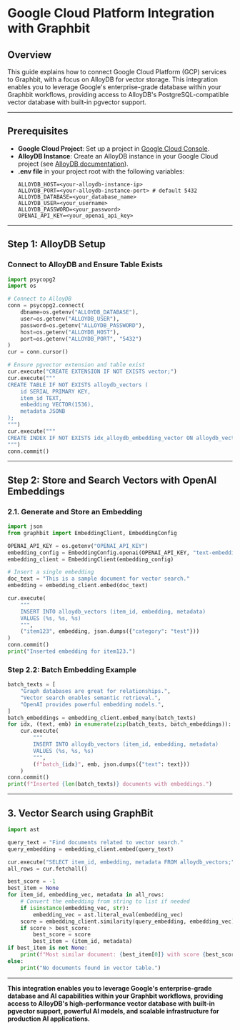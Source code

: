 # Google Cloud Platform Integration with Graphbit

## Overview

This guide explains how to connect Google Cloud Platform (GCP) services to Graphbit, with a focus on AlloyDB for vector storage. This integration enables you to leverage Google's enterprise-grade database within your Graphbit workflows, providing access to AlloyDB's PostgreSQL-compatible vector database with built-in pgvector support.

---

## Prerequisites

- **Google Cloud Project**: Set up a project in [Google Cloud Console](https://console.cloud.google.com/).
- **AlloyDB Instance**: Create an AlloyDB instance in your Google Cloud project (see [AlloyDB documentation](https://cloud.google.com/alloydb/docs)).
- **.env file** in your project root with the following variables:
  ```env
  ALLOYDB_HOST=<your-alloydb-instance-ip>
  ALLOYDB_PORT=<your-alloydb-instance-port> # default 5432
  ALLOYDB_DATABASE=<your_database_name>
  ALLOYDB_USER=<your_username>
  ALLOYDB_PASSWORD=<your_password>
  OPENAI_API_KEY=<your_openai_api_key>
  ```

---

## Step 1: AlloyDB Setup

### Connect to AlloyDB and Ensure Table Exists

```python
import psycopg2
import os

# Connect to AlloyDB 
conn = psycopg2.connect(
    dbname=os.getenv("ALLOYDB_DATABASE"),
    user=os.getenv("ALLOYDB_USER"),
    password=os.getenv("ALLOYDB_PASSWORD"),
    host=os.getenv("ALLOYDB_HOST"),
    port=os.getenv("ALLOYDB_PORT", "5432")
)
cur = conn.cursor()

# Ensure pgvector extension and table exist
cur.execute("CREATE EXTENSION IF NOT EXISTS vector;")
cur.execute("""
CREATE TABLE IF NOT EXISTS alloydb_vectors (
    id SERIAL PRIMARY KEY,
    item_id TEXT,
    embedding VECTOR(1536),
    metadata JSONB
);
""")
cur.execute("""
CREATE INDEX IF NOT EXISTS idx_alloydb_embedding_vector ON alloydb_vectors USING ivfflat (embedding vector_cosine_ops) WITH (lists = 100);
""")
conn.commit()
```

---

## Step 2: Store and Search Vectors with OpenAI Embeddings

### 2.1. Generate and Store an Embedding

```python
import json
from graphbit import EmbeddingClient, EmbeddingConfig 

OPENAI_API_KEY = os.getenv("OPENAI_API_KEY")
embedding_config = EmbeddingConfig.openai(OPENAI_API_KEY, "text-embedding-3-small")
embedding_client = EmbeddingClient(embedding_config)

# Insert a single embedding
doc_text = "This is a sample document for vector search."
embedding = embedding_client.embed(doc_text)

cur.execute(
    """
    INSERT INTO alloydb_vectors (item_id, embedding, metadata)
    VALUES (%s, %s, %s)
    """,
    ("item123", embedding, json.dumps({"category": "test"}))
)
conn.commit()
print("Inserted embedding for item123.")
```

### Step 2.2: Batch Embedding Example

```python
batch_texts = [
    "Graph databases are great for relationships.",
    "Vector search enables semantic retrieval.",
    "OpenAI provides powerful embedding models.",
]
batch_embeddings = embedding_client.embed_many(batch_texts)
for idx, (text, emb) in enumerate(zip(batch_texts, batch_embeddings)):
    cur.execute(
        """
        INSERT INTO alloydb_vectors (item_id, embedding, metadata)
        VALUES (%s, %s, %s)
        """,
        (f"batch_{idx}", emb, json.dumps({"text": text}))
    )
conn.commit()
print(f"Inserted {len(batch_texts)} documents with embeddings.")
```

---

## 3. Vector Search using GraphBit

```python
import ast

query_text = "Find documents related to vector search."
query_embedding = embedding_client.embed(query_text)

cur.execute("SELECT item_id, embedding, metadata FROM alloydb_vectors;")
all_rows = cur.fetchall()

best_score = -1
best_item = None
for item_id, embedding_vec, metadata in all_rows:
    # Convert the embedding from string to list if needed
    if isinstance(embedding_vec, str):
        embedding_vec = ast.literal_eval(embedding_vec)
    score = embedding_client.similarity(query_embedding, embedding_vec)
    if score > best_score:
        best_score = score
        best_item = (item_id, metadata)
if best_item is not None:
    print(f"Most similar document: {best_item[0]} with score {best_score:.4f}")
else:
    print("No documents found in vector table.")
```

---

**This integration enables you to leverage Google's enterprise-grade database and AI capabilities within your Graphbit workflows, providing access to AlloyDB's high-performance vector database with built-in pgvector support, powerful AI models, and scalable infrastructure for production AI applications.** 
